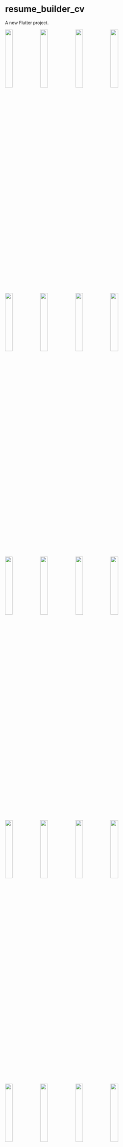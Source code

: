 # resume_builder_cv

A new Flutter project.

<p>
  <img src="https://github.com/Krupaparmar30/resume_builder_cv/assets/149374671/c9c7c0c7-cd3f-41b8-9685-89596d880c4f"width=22% height-35%>
    <img src="https://github.com/Krupaparmar30/resume_builder_cv/assets/149374671/84edc339-a0ac-4a29-8c44-a11f4f88f98b"width=22% height-35%>
    <img src="https://github.com/Krupaparmar30/resume_builder_cv/assets/149374671/80d35d1f-895b-45e7-9cf4-d4b9c151c546"width=22% height-35%>
    <img src="https://github.com/Krupaparmar30/resume_builder_cv/assets/149374671/ae8c03f2-6b29-41b1-a529-6dce1bd8e2d6"width=22% height-35%>
    <img src="https://github.com/Krupaparmar30/resume_builder_cv/assets/149374671/14af305a-40b4-46cb-8244-64aa23aeec47"width=22% height-35%>
    <img src="https://github.com/Krupaparmar30/resume_builder_cv/assets/149374671/d3b8a7e9-9458-48bb-b84e-8e0591b6e74e"width=22% height-35%>
    <img src="https://github.com/Krupaparmar30/resume_builder_cv/assets/149374671/07a36ec3-8a40-498e-8b5a-b6f674b50355"width=22% height-35%>
    <img src="https://github.com/Krupaparmar30/resume_builder_cv/assets/149374671/6ed3b05b-4242-4cfb-b815-8df6d3aba2c2"width=22% height-35%>
    <img src="https://github.com/Krupaparmar30/resume_builder_cv/assets/149374671/a97883af-ddb1-41bd-af33-1556d03b1610"width=22% height-35%>
    <img src="https://github.com/Krupaparmar30/resume_builder_cv/assets/149374671/874d1165-3c82-4a82-a962-00a57dc3a64b"width=22% height-35%>
    <img src="https://github.com/Krupaparmar30/resume_builder_cv/assets/149374671/38260d57-bf43-4069-8277-c25dcf079a85"width=22% height-35%>
    <img src="https://github.com/Krupaparmar30/resume_builder_cv/assets/149374671/138cd892-04a2-45a2-99c9-51773066cdd0"width=22% height-35%>
    <img src="https://github.com/Krupaparmar30/resume_builder_cv/assets/149374671/7293957f-63c0-46f5-86d2-1a3379cc2006"width=22% height-35%>
    <img src="https://github.com/Krupaparmar30/resume_builder_cv/assets/149374671/48420d80-05e7-4936-aa99-06e2a96a1723"width=22% height-35%>
    <img src="https://github.com/Krupaparmar30/resume_builder_cv/assets/149374671/2b9469f2-6dcb-4871-bed0-7dbc447e2316"width=22% height-35%>
    <img src="https://github.com/Krupaparmar30/resume_builder_cv/assets/149374671/2551e42c-60fb-40b8-bfcf-225ab8c6c2ff"width=22% height-35%>
    <img src="https://github.com/Krupaparmar30/resume_builder_cv/assets/149374671/307e9e4c-c0b6-4983-b5fe-7a2989b3da75"width=22% height-35%>
    <img src="https://github.com/Krupaparmar30/resume_builder_cv/assets/149374671/de42e14c-6b41-4e0f-91ad-7d379bd76372"width=22% height-35%>
    <img src="https://github.com/Krupaparmar30/resume_builder_cv/assets/149374671/5ec7a3f5-6f54-4681-a0bb-0b5e82edc67f"width=22% height-35%>
    <img src="https://github.com/Krupaparmar30/resume_builder_cv/assets/149374671/347b8a77-5af4-459a-86ff-7ddbaf55a440"width=22% height-35%>
    <img src="https://github.com/Krupaparmar30/resume_builder_cv/assets/149374671/01582d7d-68b5-47a2-bab1-e76afe1e2160"width=22% height-35%>
    <img src="https://github.com/Krupaparmar30/resume_builder_cv/assets/149374671/57a6aef0-d4f0-4f8c-b47b-d7086960c7c8"width=22% height-35%>
    <img src="https://github.com/Krupaparmar30/resume_builder_cv/assets/149374671/09d5aa1d-3216-454f-aace-efb29a60c57b"width=22% height-35%>
    <img src="https://github.com/Krupaparmar30/resume_builder_cv/assets/149374671/569a8f80-e19b-4ebf-8667-ae55fb77f5ef"width=22% height-35%>



</p>

https://github.com/Krupaparmar30/resume_builder_cv/assets/149374671/cafc623d-66d2-4222-9aa6-c4b0523e640b



https://github.com/Krupaparmar30/resume_builder_cv/assets/149374671/d3fd0084-7bed-4548-bb73-a87f6a221a65



